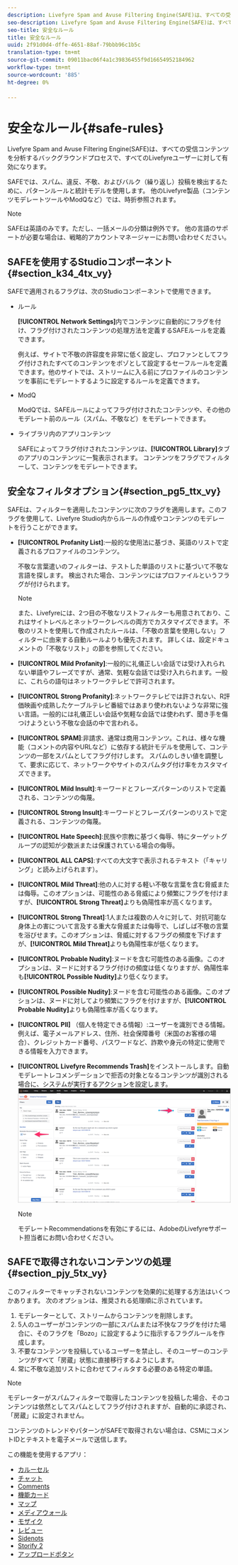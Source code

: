 ```yaml
---
description: Livefyre Spam and Avuse Filtering Engine(SAFE)は、すべての受信コンテンツを分析するバックグラウンドプロセスで、すべてのLivefyreユーザーに対して有効になります。
seo-description: Livefyre Spam and Avuse Filtering Engine(SAFE)は、すべての受信コンテンツを分析するバックグラウンドプロセスで、すべてのLivefyreユーザーに対して有効になります。
seo-title: 安全なルール
title: 安全なルール
uuid: 2f91d0d4-dffe-4651-88af-79bbb96c1b5c
translation-type: tm+mt
source-git-commit: 09011bac06f4a1c39836455f9d16654952184962
workflow-type: tm+mt
source-wordcount: '885'
ht-degree: 0%

---
```



# 安全なルール{#safe-rules}

Livefyre Spam and Avuse Filtering Engine(SAFE)は、すべての受信コンテンツを分析するバックグラウンドプロセスで、すべてのLivefyreユーザーに対して有効になります。



SAFEでは、スパム、違反、不敬、およびバルク（繰り返し）投稿を検出するために、パターンルールと統計モデルを使用します。 他のLivefyre製品（コンテンツモデレートツールやModQなど）では、時折参照されます。

>[!NOTE]
>
>SAFEは英語のみです。ただし、一括メールの分類は例外です。 他の言語のサポートが必要な場合は、戦略的アカウントマネージャーにお問い合わせください。

## SAFEを使用するStudioコンポーネント{#section_k34_4tx_vy}

SAFEで適用されるフラグは、次のStudioコンポーネントで使用できます。

* ルール

   **[!UICONTROL Network Settings]**&#x200B;内でコンテンツに自動的にフラグを付け、フラグ付けされたコンテンツの処理方法を定義するSAFEルールを定義できます。

   例えば、サイトで不敬の許容度を非常に低く設定し、プロファンとしてフラグ付けされたすべてのコンテンツをボゾとして設定するセーフルールを定義できます。他のサイトでは、ストリームに入る前にプロファイルのコンテンツを事前にモデレートするように設定するルールを定義できます。

* ModQ

   ModQでは、SAFEルールによってフラグ付けされたコンテンツや、その他のモデレート前のルール（スパム、不敬など）をモデレートできます。

* ライブラリ内のアプリコンテンツ

   SAFEによってフラグ付けされたコンテンツは、**[!UICONTROL Library]**&#x200B;タブのアプリのコンテンツに一覧表示されます。 コンテンツをフラグでフィルターして、コンテンツをモデレートできます。

## 安全なフィルタオプション{#section_pg5_ttx_vy}

SAFEは、フィルターを適用したコンテンツに次のフラグを適用します。このフラグを使用して、Livefyre Studio内からルールの作成やコンテンツのモデレートを行うことができます。

* **[!UICONTROL Profanity List]**:一般的な使用法に基づき、英語のリストで定義されるプロファイルのコンテンツ。

   不敬な言葉遣いのフィルターは、テストした単語のリストに基づいて不敬な言語を探します。 検出された場合、コンテンツにはプロファイルというフラグが付けられます。

   >[!NOTE]
   >
   >また、Livefyreには、2つ目の不敬なリストフィルターも用意されており、これはサイトレベルとネットワークレベルの両方でカスタマイズできます。 不敬のリストを使用して作成されたルールは、「不敬の言葉を使用しない」フィルターに由来する自動ルールよりも優先されます。 詳しくは、設定ドキュメントの「不敬なリスト」の節を参照してください。

* **[!UICONTROL Mild Profanity]**:一般的に礼儀正しい会話では受け入れられない単語やフレーズですが、通常、気軽な会話では受け入れられます。一般に、これらの語句はネットワークテレビで許可されます。
* **[!UICONTROL Strong Profanity]**:ネットワークテレビでは許されない、R評価映画や成熟したケーブルテレビ番組ではあまり使われないような非常に強い言語。一般的には礼儀正しい会話や気軽な会話では使われず、聞き手を傷つけようという不敬な会話の中で言われる。
* **[!UICONTROL SPAM]**:非請求、通常は商用コンテンツ。これは、様々な機能（コメントの内容やURLなど）に依存する統計モデルを使用して、コンテンツの一部をスパムとしてフラグ付けします。 スパムのしきい値を調整して、要求に応じて、ネットワークやサイトのスパムタグ付け率をカスタマイズできます。
* **[!UICONTROL Mild Insult]**:キーワードとフレーズパターンのリストで定義される、コンテンツの侮蔑。
* **[!UICONTROL Strong Insult]**:キーワードとフレーズパターンのリストで定義される、コンテンツの侮蔑。
* **[!UICONTROL Hate Speech]**:民族や宗教に基づく侮辱、特にターゲットグループの認知が少数派または保護されている場合の侮辱。
* **[!UICONTROL ALL CAPS]**:すべての大文字で表示されるテキスト（「キャリング」と読み上げられます）。
* **[!UICONTROL Mild Threat]**:他の人に対する軽い不敬な言葉を含む脅威または侮辱。このオプションは、可能性のある脅威により頻繁にフラグを付けますが、**[!UICONTROL Strong Threat]**&#x200B;よりも偽陽性率が高くなります。

* **[!UICONTROL Strong Threat]**:1人または複数の人々に対して、対抗可能な身体上の害について言及する重大な脅威または侮辱で、しばしば不敬の言葉を浴びせます。このオプションは、脅威に対するフラグの頻度を下げますが、**[!UICONTROL Mild Threat]**&#x200B;よりも偽陽性率が低くなります。

* **[!UICONTROL Probable Nudity]**:ヌードを含む可能性のある画像。このオプションは、ヌードに対するフラグ付けの頻度は低くなりますが、偽陽性率も&#x200B;**[!UICONTROL Possible Nudity]**&#x200B;より低くなります。

* **[!UICONTROL Possible Nudity]**:ヌードを含む可能性のある画像。このオプションは、ヌードに対してより頻繁にフラグを付けますが、**[!UICONTROL Probable Nudity]**&#x200B;よりも偽陽性率が高くなります。

* **[!UICONTROL PII]** （個人を特定できる情報）:ユーザーを識別できる情報。例えば、電子メールアドレス、住所、社会保障番号（米国のお客様の場合）、クレジットカード番号、パスワードなど、詐欺や身元の特定に使用できる情報を入力できます。
* **[!UICONTROL Livefyre Recommends Trash]**&#x200B;をインストールします。自動モデレートレコメンデーションで拒否の対象となるコンテンツが識別される場合に、システムが実行するアクションを設定します。 ![](assets/mod_reco1.png)

   >[!NOTE]
   >
   >モデレートRecommendationsを有効にするには、AdobeのLivefyreサポート担当者にお問い合わせください。

## SAFEで取得されないコンテンツの処理{#section_pjy_5tx_vy}

このフィルターでキャッチされないコンテンツを効果的に処理する方法はいくつかあります。 次のオプションは、推奨される処理順に示されています。

1. モデレーターとして、ストリームからコンテンツを削除します。
1. 5人のユーザーがコンテンツの一部にスパムまたは不快なフラグを付けた場合に、そのフラグを「Bozo」に設定するように指示するフラグルールを作成します。
1. 不要なコンテンツを投稿しているユーザーを禁止し、そのユーザーのコンテンツがすべて「房蔵」状態に直接移行するようにします。
1. 常に不敬な追加リストに合わせてフィルタする必要のある特定の単語。

>[!NOTE]
>
>モデレーターがスパムフィルターで取得したコンテンツを投稿した場合、そのコンテンツは依然としてスパムとしてフラグ付けされますが、自動的に承認され、「房蔵」に設定されません。

コンテンツのトレンドやパターンがSAFEで取得されない場合は、CSMにコメントIDとテキストを電子メールで送信します。



この機能を使用するアプリ：

* [カルーセル](/help/using/c-about-apps/c-carousel-app/c-carousel-app.md#c_carousel_app)
* [チャット](/help/using/c-about-apps/c-chat-app/c-chat-app.md#c_chat_app)
* [Comments](/help/using/c-about-apps/c-comments/c-comments.md)
* [機能カード](/help/using/c-about-apps/c-feature-card-app/c-feature-card-app.md#c_feature_card_app)
* [マップ](/help/using/c-about-apps/c-map-app/c-map-app.md#c_map_app)
* [メディアウォール](/help/using/c-about-apps/c-media-wall-app/c-media-wall-app.md#c_media_wall_app)
* [モザイク](/help/using/c-about-apps/c-mosaic-app/c-mosaic-app.md#c_mosaic_app)
* [レビュー](/help/using/c-about-apps/c-reviews-app/c-reviews-app.md#c_reviews_app)
* [Sidenots](/help/using/c-about-apps/c-sidenotes-app/c-sidenotes-app.md#c_sidenotes_app)
* [Storify 2](/help/using/c-about-apps/c-storify2/c-storify2.md#c_storify2)
* [アップロードボタン](/help/using/c-about-apps/c-upload-button-app/c-upload-button-app.md#c_upload_button_app)

